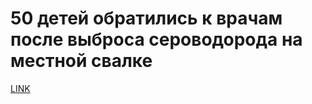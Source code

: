 # 50 детей обратились к врачам после выброса сероводорода на местной свалке



[LINK](https://varlamov.ru/2836219.html)